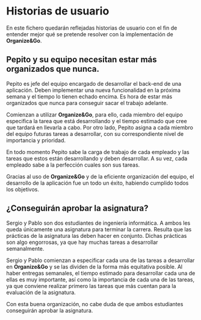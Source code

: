 # Historias de usuario

En este fichero quedarán reflejadas historias de usuario con el fin de entender mejor qué se pretende resolver con la implementación de **Organize&Go**.

## Pepito y su equipo necesitan estar más organizados que nunca.

Pepito es jefe del equipo encargado de desarrollar el back-end de una aplicación. Deben implementar una nueva funcionalidad en la próxima semana y el tiempo lo tienen echado encima. Es hora de estar más organizados que nunca para conseguir sacar el trabajo adelante.

Comienzan a utilizar **Organize&Go**, para ello, cada miembro del equipo especifica la tarea que está desarrollando y el tiempo estimado que cree que tardará en llevarla a cabo.
Por otro lado, Pepito asigna a cada miembro del equipo futuras tareas a desarrollar, con su correspondiente nivel de importancia y prioridad.

En todo momento Pepito sabe la carga de trabajo de cada empleado y las tareas que estos están desarrollando y deben desarrollar. A su vez, cada empleado sabe a la perfección cuales son sus tareas.

Gracias al uso de **Organize&Go** y de la eficiente organización del equipo, el desarrollo de la aplicación fue un todo un éxito, habiendo cumplido todos los objetivos.

## ¿Conseguirán aprobar la asignatura?

Sergio y Pablo son dos estudiantes de ingeniería informática. A ambos les queda únicamente una asignatura para terminar la carrera. Resulta que las prácticas de la asignatura las deben hacer en conjunto. Dichas prácticas son algo engorrosas, ya que hay muchas tareas a desarrollar semanalmente.

Sergio y Pablo comienzan a especificar cada una de las tareas a desarrollar en **Organize&Go** y se las dividen de la forma más equitativa posible. Al haber entregas semanales, el tiempo estimado para desarrollar cada una de ellas es muy importante, así como la importancia de cada una de las tareas, ya que conviene realizar primero las tareas que más cuentan para la evaluación de la asignatura.

Con esta buena organización, no cabe duda de que ambos estudiantes conseguirán aprobar la asignatura.
